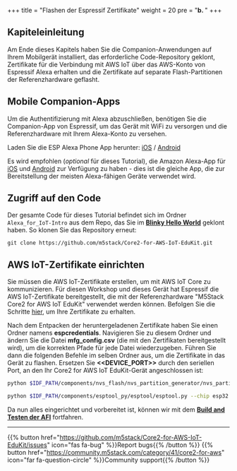 +++
title = "Flashen der Espressif Zertifikate"
weight = 20
pre = "<b>b. </b>"
+++

## Kapiteleinleitung
Am Ende dieses Kapitels haben Sie die Companion-Anwendungen auf Ihrem Mobilgerät installiert, das erforderliche Code-Repository geklont, Zertifikate für die Verbindung mit AWS IoT über das AWS-Konto von Espressif Alexa erhalten und die Zertifikate auf separate Flash-Partitionen der Referenzhardware geflasht.

## Mobile Companion-Apps

Um die Authentifizierung mit Alexa abzuschließen, benötigen Sie die Companion-App von Espressif, um das Gerät mit WiFi zu versorgen und die Referenzhardware mit Ihrem Alexa-Konto zu versehen.

Laden Sie die ESP Alexa Phone App herunter:
[iOS](https://apps.apple.com/in/app/esp-alexa/id1464127534) / [Android](https://play.google.com/store/apps/details?id=com.espressif.provbleavs)

Es wird empfohlen (_optional_ für dieses Tutorial), die Amazon Alexa-App für [iOS](https://apps.apple.com/us/app/amazon-alexa/id944011620) und [Android](https://play.google.com/store/apps/details?id=com.amazon.dee.app) zur Verfügung zu haben - dies ist die gleiche App, die zur Bereitstellung der meisten Alexa-fähigen Geräte verwendet wird.

## Zugriff auf den Code

Der gesamte Code für dieses Tutorial befindet sich im Ordner `Alexa_for_IoT-Intro` aus dem Repo, das Sie im [**Blinky Hello World**](/de/blinky-hello-world.html) geklont haben. So klonen Sie das Repository erneut:
```
git clone https://github.com/m5stack/Core2-for-AWS-IoT-EduKit.git
```

## AWS IoT-Zertifikate einrichten

Sie müssen die AWS IoT-Zertifikate erstellen, um mit AWS IoT Core zu kommunizieren. Für diesen Workshop und dieses Gerät hat Espressif die AWS IoT-Zertifikate bereitgestellt, die mit der Referenzhardware "M5Stack Core2 for AWS IoT EduKit" verwendet werden können. Befolgen Sie die Schritte [hier](https://espressif.github.io/esp-va-sdk/#/), um Ihre Zertifikate zu erhalten.

Nach dem Entpacken der heruntergeladenen Zertifikate haben Sie einen Ordner namens **espcredentials**. Navigieren Sie zu diesem Ordner und ändern Sie die Datei **mfg_config.csv** (die mit den Zertifikaten bereitgestellt wird), um die korrekten Pfade für jede Datei wiederzugeben. Führen Sie dann die folgenden Befehle im selben Ordner aus, um die Zertifikate in das Gerät zu flashen. Ersetzen Sie **<<DEVICE_PORT>>** durch den seriellen Port, an den Ihr Core2 for AWS IoT EduKit-Gerät angeschlossen ist:

```bash
python $IDF_PATH/components/nvs_flash/nvs_partition_generator/nvs_partition_gen.py generate /path/to/mfg_config.csv mfg.bin 0x6000

python $IDF_PATH/components/esptool_py/esptool/esptool.py --chip esp32 --port <<DEVICE_PORT>> write_flash 0x10000 mfg.bin
```

Da nun alles eingerichtet und vorbereitet ist, können wir mit dem [**Build and Testen der AFI**](/de/intro-to-alexa-for-iot/building-and-testing-afi.html) fortfahren.

---
{{% button href="https://github.com/m5stack/Core2-for-AWS-IoT-EduKit/issues" icon="fas fa-bug" %}}Report bugs{{% /button %}} {{% button href="https://community.m5stack.com/category/41/core2-for-aws" icon="far fa-question-circle" %}}Community support{{% /button %}}